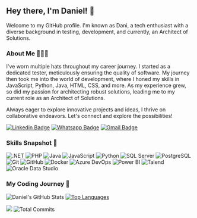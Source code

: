 ## Hey there, I'm Daniel! 👋

Welcome to my GitHub profile. I'm known as Dani, a tech enthusiast with a diverse background in testing, development, and currently, an Architect of Solutions.

### About Me 👨🏻‍💻

I've worn multiple hats throughout my career journey. I started as a dedicated tester, meticulously ensuring the quality of software. My journey then took me into the world of development, where I honed my skills in JavaScript, Python, Java, HTML, CSS, and more. As my experience grew, so did my passion for architecting robust solutions, leading me to my current role as an Architect of Solutions.

Always eager to explore innovative projects and ideas, I thrive on collaborative endeavors. Let's connect and explore the possibilities!

[![Linkedin Badge](https://img.shields.io/badge/-Connect_with_me_on_LinkedIn-0e76a8?style=flat-square&logo=Linkedin&logoColor=white&link=https://www.linkedin.com/in/daniel-duran-acevedo//)](https://www.linkedin.com/in/daniel-duran-acevedo/)
[![Whatsapp Badge](https://img.shields.io/badge/-Ping_me_on_Whatsapp-20603D?style=flat-square&logo=Whatsapp&logoColor=white&link=https://api.whatsapp.com/send?phone=+573192276664)](https://api.whatsapp.com/send?phone=+573192276664)
[![Gmail Badge](https://img.shields.io/badge/Reach_out_via_Email-daniels.geek%40gmail-db4a39?style=plastic&logo=Gmail&logoColor=white&link=mailto:daniels.geek@gmail.com)](mailto:daniels.geek@gmail.com)

### Skills Snapshot 💾

![.NET](https://img.shields.io/badge/-Visual_Studio-512BD4?style=flat-square&logo=visual-studio&color=2A2D2F&labelColor=2A2D2F)
![PHP](https://img.shields.io/badge/-PHP-777BB4?style=flat-square&logo=php&color=2A2D2F&labelColor=2A2D2F)
![Java](https://img.shields.io/badge/-Java-E34A86?style=flat-square&logo=java&color=2A2D2F&labelColor=2A2D2F)
![JavaScript](https://img.shields.io/badge/-JavaScript-black?style=flat-square&logo=javascript&color=2A2D2F&labelColor=2A2D2F)
![Python](https://img.shields.io/badge/-Python-black?style=flat-square&logo=Python&color=2A2D2F&labelColor=2A2D2F)
![SQL Server](https://img.shields.io/badge/-SQL_Server-CC2927?style=flat-square&logo=microsoft-sql-server&color=2A2D2F&labelColor=2A2D2F)
![PostgreSQL](https://img.shields.io/badge/-PostgreSQL-336791?style=flat-square&logo=postgresql&color=2A2D2F&labelColor=2A2D2F)
![Git](https://img.shields.io/badge/-Git-black?style=flat-square&logo=git&color=2A2D2F&labelColor=2A2D2F)
![GitHub](https://img.shields.io/badge/-GitHub-181717?style=flat-square&logo=github&color=2A2D2F&labelColor=2A2D2F)
![Docker](https://img.shields.io/badge/-Docker-2496ED?style=flat-square&logo=docker&color=2A2D2F&labelColor=2A2D2F)
![Azure DevOps](https://img.shields.io/badge/-Azure_DevOps-0078D7?style=flat-square&logo=azure-devops&color=2A2D2F&labelColor=2A2D2F)
![Power BI](https://img.shields.io/badge/-Power_BI-F2C811?style=flat-square&logo=power-bi&color=2A2D2F&labelColor=2A2D2F)
![Talend](https://img.shields.io/badge/-Talend-1670AF?style=flat-square&logo=talend&color=2A2D2F&labelColor=2A2D2F)
![Oracle Data Studio](https://img.shields.io/badge/-Oracle_Data_Studio-F80000?style=flat-square&logo=oracle&color=2A2D2F&labelColor=2A2D2F)



### My Coding Journey 🚀

![Daniel's GitHub Stats](https://github-readme-stats.vercel.app/api?username=daniduran&show_icons=true&count_private=false&bg_color=2A2D2F&title_color=0A7AC5&text_color=ffffff&icon_color=0A7AC5&hide_title=false&hide_border=false&hide_rank=false&include_all_commits=true&line_height=21)
[![Top Languages](https://github-readme-stats.vercel.app/api/top-langs/?username=daniduran&layout=compact&bg_color=2A2D2F&title_color=ffffff&text_color=ffffff)](https://github.com/daniduran/github-readme-stats)

![](https://komarev.com/ghpvc/?username=daniduran&color=2A2D2F)
![Total Commits](https://img.shields.io/github/commit-activity/w/daniduran/daniduran?label=Total%20Commits&color=2A2D2F&style=flat-square)









